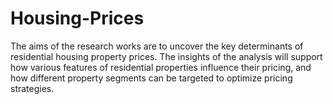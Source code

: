 # Housing-Prices
The aims of the research works are to uncover the key determinants of residential housing property prices. The insights of the analysis will support how various features of residential properties influence their pricing, and how different property segments can be targeted to optimize pricing strategies. 
